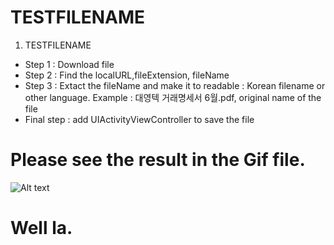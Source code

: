 # TESTFILENAME
1. TESTFILENAME
 - Step 1 : Download file
 - Step 2 : Find the localURL,fileExtension, fileName
 - Step 3 : Extact the fileName and make it to readable : Korean filename or other language. Example : 대영텍 거래명세서 6월.pdf, original name of the file
 - Final step : add UIActivityViewController to save the file

# Please see the result in the Gif file.
![Alt text](https://github.com/NemSothea/TESTFILENAME/blob/main/TESTFILENAME.gif)
# Well la.
 
